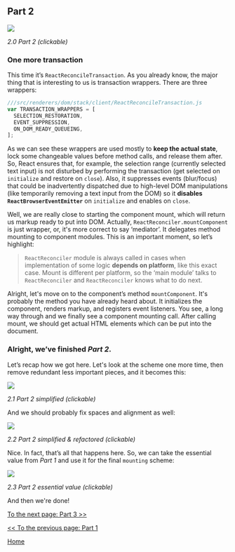 ## Part 2

[![](https://rawgit.com/Bogdan-Lyashenko/Under-the-hood-ReactJS/master/stack/images/2/part-2.svg)](https://rawgit.com/Bogdan-Lyashenko/Under-the-hood-ReactJS/master/stack/images/2/part-2.svg)

<em>2.0 Part 2 (clickable)</em>

### One more transaction

This time it’s `ReactReconcileTransaction`. As you already know, the major thing that is interesting to us is transaction wrappers. There are three wrappers:

```javascript
///src/renderers/dom/stack/client/ReactReconcileTransaction.js
var TRANSACTION_WRAPPERS = [
  SELECTION_RESTORATION,
  EVENT_SUPPRESSION,
  ON_DOM_READY_QUEUEING,
];
```

As we can see these wrappers are used mostly to **keep the actual state**, lock some changeable values before method calls, and release them after. So, React ensures that, for example, the selection range (currently selected text input) is not disturbed by performing the transaction (get selected on `initialize` and restore on `close`). Also, it suppresses events (blur/focus) that could be inadvertently dispatched due to high-level DOM manipulations (like temporarily removing a text input from the DOM) so it **disables `ReactBrowserEventEmitter`** on `initialize` and enables on `close`.

Well, we are really close to starting the component mount, which will return us markup ready to put into DOM. Actually, `ReactReconciler.mountComponent` is just wrapper, or, it's more correct to say ‘mediator’. It delegates method mounting to component modules. This is an important moment, so let’s highlight:

> `ReactReconciler` module is always called in cases when implementation of some logic **depends on platform**, like this exact case. Mount is different per platform, so the ‘main module’ talks to `ReactReconciler` and `ReactReconciler` knows what to do next.

Alright, let's move on to the component’s method `mountComponent`. It's probably the method you have already heard about. It initializes the component, renders markup, and registers event listeners.  You see, a long way through and we finally see a component mounting call. After calling mount, we should get actual HTML elements which can be put into the document.


### Alright, we’ve finished *Part 2*.

Let’s recap how we got here. Let's look at the scheme one more time, then remove redundant less important pieces, and it becomes this:

[![](https://rawgit.com/Bogdan-Lyashenko/Under-the-hood-ReactJS/master/stack/images/2/part-2-A.svg)](https://rawgit.com/Bogdan-Lyashenko/Under-the-hood-ReactJS/master/stack/images/2/part-2-A.svg)

<em>2.1 Part 2 simplified (clickable)</em>

And we should probably fix spaces and alignment as well:

[![](https://rawgit.com/Bogdan-Lyashenko/Under-the-hood-ReactJS/master/stack/images/2/part-2-B.svg)](https://rawgit.com/Bogdan-Lyashenko/Under-the-hood-ReactJS/master/stack/images/2/part-2-B.svg)

<em>2.2 Part 2 simplified & refactored (clickable)</em>

Nice. In fact, that’s all that happens here. So, we can take the essential value from *Part 1* and use it for the final `mounting` scheme:

[![](https://rawgit.com/Bogdan-Lyashenko/Under-the-hood-ReactJS/master/stack/images/2/part-2-C.svg)](https://rawgit.com/Bogdan-Lyashenko/Under-the-hood-ReactJS/master/stack/images/2/part-2-C.svg)

<em>2.3 Part 2 essential value (clickable)</em>

And then we're done!


[To the next page: Part 3 >>](./Part-3.md)

[<< To the previous page: Part 1](./Part-1.md)


[Home](../../README.md)
